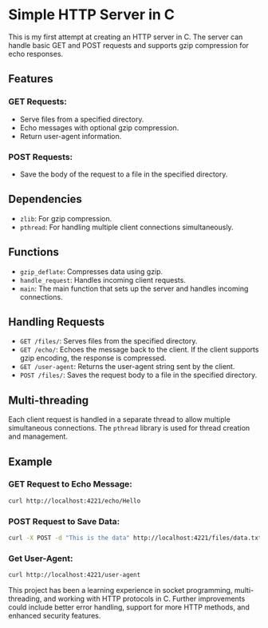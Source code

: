 
# Simple HTTP Server in C

This is my first attempt at creating an HTTP server in C. The server can handle basic GET and POST requests and supports gzip compression for echo responses.

## Features

### GET Requests:
- Serve files from a specified directory.
- Echo messages with optional gzip compression.
- Return user-agent information.

### POST Requests:
- Save the body of the request to a file in the specified directory.

## Dependencies
- `zlib`: For gzip compression.
- `pthread`: For handling multiple client connections simultaneously.

## Functions
- `gzip_deflate`: Compresses data using gzip.
- `handle_request`: Handles incoming client requests.
- `main`: The main function that sets up the server and handles incoming connections.

## Handling Requests
- `GET /files/`: Serves files from the specified directory.
- `GET /echo/`: Echoes the message back to the client. If the client supports gzip encoding, the response is compressed.
- `GET /user-agent`: Returns the user-agent string sent by the client.
- `POST /files/`: Saves the request body to a file in the specified directory.

## Multi-threading
Each client request is handled in a separate thread to allow multiple simultaneous connections. The `pthread` library is used for thread creation and management.

## Example

### GET Request to Echo Message:
```sh
curl http://localhost:4221/echo/Hello
```

### POST Request to Save Data:
```sh
curl -X POST -d "This is the data" http://localhost:4221/files/data.txt
```

### Get User-Agent:
```sh
curl http://localhost:4221/user-agent
```

This project has been a learning experience in socket programming, multi-threading, and working with HTTP protocols in C. Further improvements could include better error handling, support for more HTTP methods, and enhanced security features.

